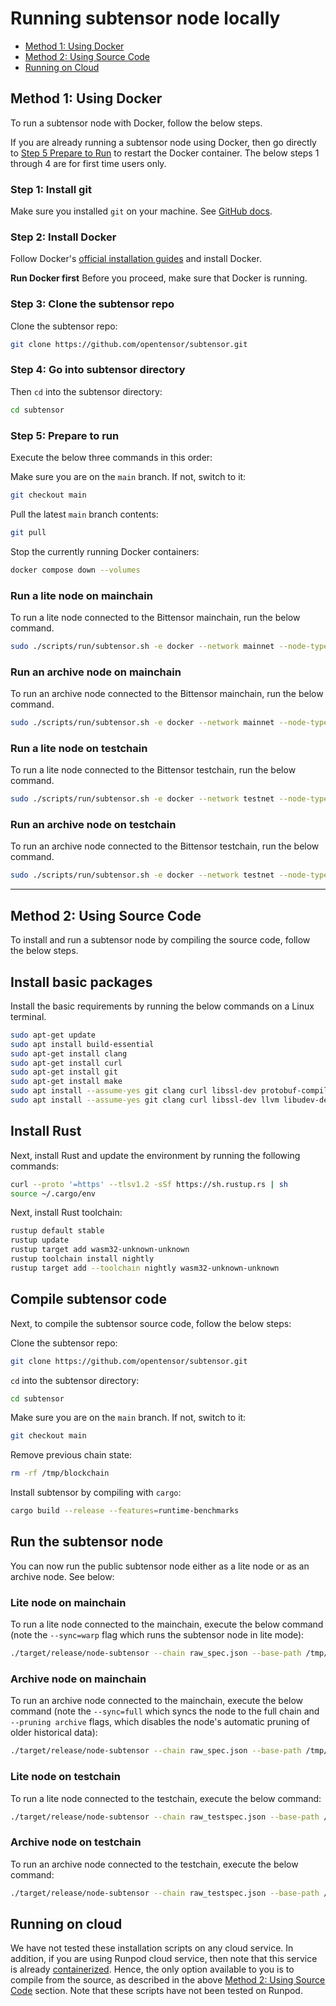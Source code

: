 # Running subtensor node locally

- [Method 1: Using Docker](#method-1-using-docker)
- [Method 2: Using Source Code](#method-2-using-source-code)
- [Running on Cloud](#running-on-cloud)

## Method 1: Using Docker

To run a subtensor node with Docker, follow the below steps.

If you are already running a subtensor node using Docker, then go directly to [Step 5 Prepare to Run](#step-5-prepare-to-run) to restart the Docker container. The below steps 1 through 4 are for first time users only.

### Step 1: Install git

Make sure you installed `git` on your machine. See [GitHub docs](https://docs.github.com/en/get-started).

### Step 2: Install Docker

Follow Docker's [official installation guides](https://docs.docker.com/engine/install/) and install Docker.

**Run Docker first**
Before you proceed, make sure that Docker is running.

### Step 3: Clone the subtensor repo

Clone the subtensor repo:

```bash
git clone https://github.com/opentensor/subtensor.git
```

### Step 4: Go into subtensor directory

Then `cd` into the subtensor directory:

```bash
cd subtensor
```

### Step 5: Prepare to run

Execute the below three commands in this order:

Make sure you are on the `main` branch. If not, switch to it:

```bash
git checkout main
```

Pull the latest `main` branch contents:

```bash
git pull
```

Stop the currently running Docker containers:

```bash
docker compose down --volumes
```

### Run a lite node on mainchain

To run a lite node connected to the Bittensor mainchain, run the below command.

```bash
sudo ./scripts/run/subtensor.sh -e docker --network mainnet --node-type lite
```

### Run an archive node on mainchain

To run an archive node connected to the Bittensor mainchain, run the below command.

```bash
sudo ./scripts/run/subtensor.sh -e docker --network mainnet --node-type archive
```

### Run a lite node on testchain

To run a lite node connected to the Bittensor testchain, run the below command.

```bash
sudo ./scripts/run/subtensor.sh -e docker --network testnet --node-type lite
```

### Run an archive node on testchain

To run an archive node connected to the Bittensor testchain, run the below command.

```bash
sudo ./scripts/run/subtensor.sh -e docker --network testnet --node-type archive
```

---

## Method 2: Using Source Code

To install and run a subtensor node by compiling the source code, follow the below steps.

## Install basic packages

Install the basic requirements by running the below commands on a Linux terminal.

```bash title="On Linux"
sudo apt-get update
sudo apt install build-essential
sudo apt-get install clang
sudo apt-get install curl
sudo apt-get install git
sudo apt-get install make
sudo apt install --assume-yes git clang curl libssl-dev protobuf-compiler
sudo apt install --assume-yes git clang curl libssl-dev llvm libudev-dev make protobuf-compiler
```

## Install Rust

Next, install Rust and update the environment by running the following commands:

```bash
curl --proto '=https' --tlsv1.2 -sSf https://sh.rustup.rs | sh
source ~/.cargo/env
```

Next, install Rust toolchain:

```bash
rustup default stable
rustup update
rustup target add wasm32-unknown-unknown
rustup toolchain install nightly
rustup target add --toolchain nightly wasm32-unknown-unknown
```

## Compile subtensor code

Next, to compile the subtensor source code, follow the below steps:

Clone the subtensor repo:

```bash
git clone https://github.com/opentensor/subtensor.git
```

`cd` into the subtensor directory:

```bash
cd subtensor
```

Make sure you are on the `main` branch. If not, switch to it:

```bash
git checkout main
```

Remove previous chain state:

```bash
rm -rf /tmp/blockchain
```

Install subtensor by compiling with `cargo`:

```bash
cargo build --release --features=runtime-benchmarks
```

## Run the subtensor node

You can now run the public subtensor node either as a lite node or as an archive node. See below:

### Lite node on mainchain

To run a lite node connected to the mainchain, execute the below command (note the `--sync=warp` flag which runs the subtensor node in lite mode):

```bash title="With --sync=warp setting, for lite node"
./target/release/node-subtensor --chain raw_spec.json --base-path /tmp/blockchain --sync=warp --execution wasm --wasm-execution compiled --port 30333 --max-runtime-instances 32 --rpc-max-response-size 2048 --rpc-cors all --rpc-port 9944 --bootnodes /ip4/13.58.175.193/tcp/30333/p2p/12D3KooWDe7g2JbNETiKypcKT1KsCEZJbTzEHCn8hpd4PHZ6pdz5 --no-mdns --in-peers 8000 --out-peers 8000 --prometheus-external --rpc-external 
```

### Archive node on mainchain

To run an archive node connected to the mainchain, execute the below command (note the `--sync=full` which syncs the node to the full chain and `--pruning archive` flags, which disables the node's automatic pruning of older historical data):

```bash title="With --sync=full and --pruning archive setting, for archive node"
./target/release/node-subtensor --chain raw_spec.json --base-path /tmp/blockchain --sync=full --pruning archive --execution wasm --wasm-execution compiled --port 30333 --max-runtime-instances 32 --rpc-max-response-size 2048 --rpc-cors all --rpc-port 9944 --bootnodes /ip4/13.58.175.193/tcp/30333/p2p/12D3KooWDe7g2JbNETiKypcKT1KsCEZJbTzEHCn8hpd4PHZ6pdz5 --no-mdns --in-peers 8000 --out-peers 8000 --prometheus-external --rpc-external 
```

### Lite node on testchain

To run a lite node connected to the testchain, execute the below command:

```bash title="With bootnodes set to testnet and --sync=warp setting, for lite node."
./target/release/node-subtensor --chain raw_testspec.json --base-path /tmp/blockchain --sync=warp --execution wasm --wasm-execution compiled --port 30333 --max-runtime-instances 32 --rpc-max-response-size 2048 --rpc-cors all --rpc-port  9944 --bootnodes /dns/bootnode.test.finney.opentensor.ai/tcp/30333/p2p/12D3KooWDe7g2JbNETiKypcKT1KsCEZJbTzEHCn8hpd4PHZ6pdz5 --no-mdns --in-peers 8000 --out-peers 8000 --prometheus-external --rpc-external 
```

### Archive node on testchain

To run an archive node connected to the testchain, execute the below command:

```bash title="With bootnodes set to testnet and --sync=full and --pruning archive setting, for archive node"
./target/release/node-subtensor --chain raw_testspec.json --base-path /tmp/blockchain --sync=full --pruning archive --execution wasm --wasm-execution compiled --port 30333 --max-runtime-instances 32 --rpc-max-response-size 2048 --rpc-cors all --rpc-port 9944 --bootnodes /dns/bootnode.test.finney.opentensor.ai/tcp/30333/p2p/12D3KooWDe7g2JbNETiKypcKT1KsCEZJbTzEHCn8hpd4PHZ6pdz5 --no-mdns --in-peers 8000 --out-peers 8000 --prometheus-external --rpc-external 
```

## Running on cloud
We have not tested these installation scripts on any cloud service. In addition, if you are using Runpod cloud service, then note that this service is already [containerized](https://docs.runpod.io/pods/overview). Hence, the only option available to you is to compile from the source, as described in the above [Method 2: Using Source Code](#method-2-using-source-code) section. Note that these scripts have not been tested on Runpod.
